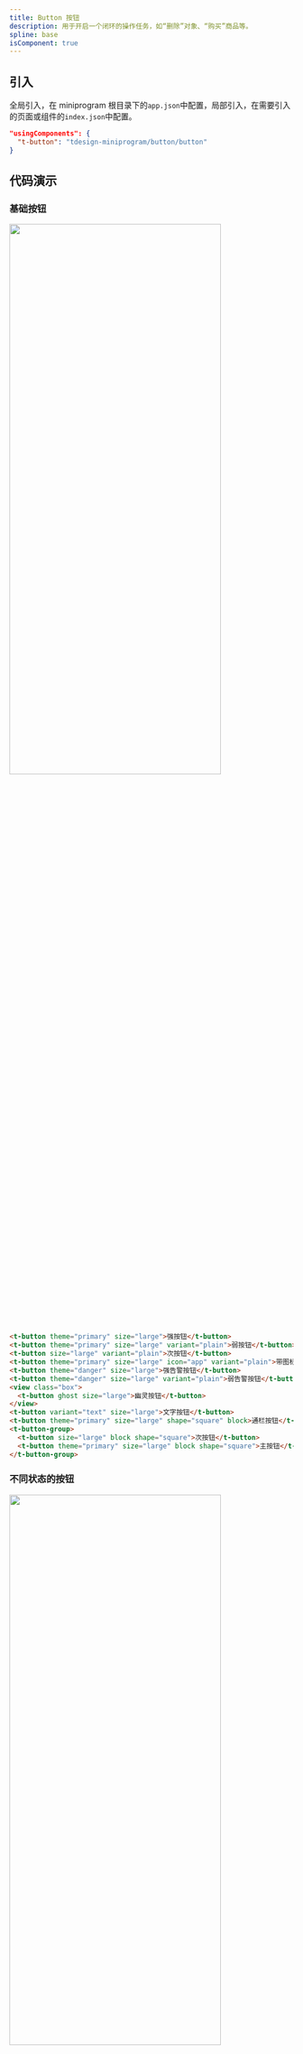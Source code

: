 ```yaml
---
title: Button 按钮
description: 用于开启一个闭环的操作任务，如“删除”对象、“购买”商品等。
spline: base
isComponent: true
---
```


## 引入

全局引入，在 miniprogram 根目录下的`app.json`中配置，局部引入，在需要引入的页面或组件的`index.json`中配置。

```json
"usingComponents": {
  "t-button": "tdesign-miniprogram/button/button"
}
```

## 代码演示

### 基础按钮

<img src="https://tdesign.gtimg.com/miniprogram/readme/button-1.png" width="375px" height="50%">

```html
<t-button theme="primary" size="large">强按钮</t-button>
<t-button theme="primary" size="large" variant="plain">弱按钮</t-button>
<t-button size="large" variant="plain">次按钮</t-button>
<t-button theme="primary" size="large" icon="app" variant="plain">带图标按钮</t-button>
<t-button theme="danger" size="large">强告警按钮</t-button>
<t-button theme="danger" size="large" variant="plain">弱告警按钮</t-button>
<view class="box">
  <t-button ghost size="large">幽灵按钮</t-button>
</view>
<t-button variant="text" size="large">文字按钮</t-button>
<t-button theme="primary" size="large" shape="square" block>通栏按钮</t-button>
<t-button-group>
  <t-button size="large" block shape="square">次按钮</t-button>
  <t-button theme="primary" size="large" block shape="square">主按钮</t-button>
</t-button-group>
```

### 不同状态的按钮

<img src="https://tdesign.gtimg.com/miniprogram/readme/button-2.png" width="375px" height="50%">

```html
<t-button theme="primary" size="large" disabled>强按钮</t-button>
<t-button theme="primary" size="large" variant="plain" disabled>弱按钮</t-button>
<t-button size="large" variant="plain" disabled>次按钮</t-button>
<t-button theme="primary" size="large" icon="app" disabled>带图标按钮</t-button>
<t-button theme="danger" size="large" disabled>强告警按钮</t-button>
<t-button theme="danger" size="large" variant="plain" disabled>弱告警按钮</t-button>
<view class="box">
  <t-button ghost size="large" disabled>幽灵按钮</t-button>
</view>
<t-button variant="text" size="large" disabled>文字按钮</t-button>
<t-button theme="primary" size="large" shape="square" block disabled>通栏按钮</t-button>
<t-button-group>
  <t-button size="large" shape="square" block disabled>次按钮</t-button>
  <t-button theme="primary" size="large" block shape="square" disabled>主按钮</t-button>
</t-button-group>
```

### 不同尺寸的按钮

<img src="https://tdesign.gtimg.com/miniprogram/readme/button-3.png" width="375px" height="50%">

```html
<t-button theme="primary" size="large">按钮 44</t-button>
<t-button theme="primary" style="margin-left: 16px">按钮 40</t-button>
<t-button theme="primary" size="small" style="margin-left: 16px">按钮 36</t-button>
```

## API

### Button Props

| 名称                   | 类型        | 默认值       | 说明                                                                                                                                                                                   | 必传 |
| -- | -- | -- | -- | -- |
| block                  | Boolean     | false        | 是否为块级元素| N    |
| content                | String/Slot | ''           | 按钮内容 | N ｜
| disabled               | Boolean     | false        | 是否禁用按钮| N    |
| external-classes       | Array       | -            | 组件类名。`['t-class', 't-class-icon']`| N    |
| ghost                  | Boolean     | false        | 是否为幽灵按钮（镂空按钮）| N    |
| icon                   | String      | -            | 图标名称| N    |
| loading                | Boolean     | false        | 是否显示为加载状态| N    |
| shape                  | String      | rectangle    | 按钮形状，有4种：长方形/正方形/圆角长方形/圆形。可选项：rectangle/square/round/circle| N    |
| size                   | String      | medium       | 组件尺寸。可选项：small/medium/large。TS 类型：`SizeEnum`| N    |
| theme                  | String      | undefined    | 组件风格，依次为品牌色、危险色。可选项：default/primary/danger| N    |
| type                   | String      | -            | 同小程序的 formType。可选项：submit/reset| N    |
| variant                | String      | base         | 按钮形式，基础、线框、文字。可选项：base/outline/text| N    |
| open-type              | String      | -            | 微信开放能力 [查看小程序文档](https://developers.weixin.qq.com/miniprogram/dev/component/button.html)。可选项：contact/share/getPhoneNumber/getUserInfo/launchApp/openSetting/feedback | N    |
| hover-stop-propagation | Boolean     | false        | 指定是否阻止本节点的祖先节点出现点击态| N    |
| hover-start-time       | Number      | 20           | 按住后多久出现点击态，单位毫秒| N    |
| hover-stay-time        | Number      | 70           | 手指松开后点击态保留时间，单位毫秒| N    |
| lang                   | String      | en           | 指定返回用户信息的语言，zh_CN 简体中文，zh_TW 繁体中文，en 英文。 [查看小程序文档](https://developers.weixin.qq.com/miniprogram/dev/component/button.html)。可选项：en/zh_CN/zh_TW     | N    |
| session-from           | String      | -            | 会话来源，open-type=contact 时有效 | N    |
| send-message-title     | String      | 当前标题      | 会话内消息卡片标题，open-type=contact 时有效 | N    |
| send-message-path      | String      | 当前分享路径   | 会话内消息卡片点击跳转小程序路径，open-type=contact 时有效 | N    |
| send-message-img       | String      | 截图         | 会话内消息卡片图片，open-type=contact 时有效 | N    |
| app-parameter          | String      | -            | 打开 APP 时，向 APP 传递的参数，open-type=launchApp 时有效 | N    |
| show-message-card      | Boolean     | false        | 是否显示会话内消息卡片，设置此参数为 true，用户进入客服会话会在右下角显示可能要发送的小程序提示，用户点击后可以快速发送小程序消息，open-type=contact 时有效 | N    |
| bindgetuserinfo        | Eventhandle | -            | 用户点击该按钮时，会返回获取到的用户信息，回调的 detail 数据与<a href="../api/open-api/user-info/wx.getUserInfo.html">wx.getUserInfo</a>返回的一致，open-type=getUserInfo 时有效 | N    |
| bindcontact            | Eventhandle | -            | 客服消息回调，open-type=contact | N    |
| bindgetphonenumber     | Eventhandle | -            | 获取用户手机号回调，open-type=getPhoneNumber 时有效 | N    |
| binderror              | Eventhandle | -            | 当使用开放能力时，发生错误的回调，open-type=launchApp 时有效 | N    |
| bindopensetting        | Eventhandle | -            | 在打开授权设置页后回调，open-type=openSetting 时有效 | N    |
| bindlaunchapp          | Eventhandle | -            | 打开 APP 成功的回调，open-type=launchApp 时有效 | N    |
